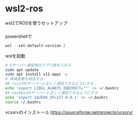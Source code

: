 # wsl2-ros
wsl2でROSを使うセットアップ

###
powershellで
``` powershell
wsl --set-default-version 2
```
wslを起動
``` bash
# Xサーバー通信用のアプリ群を入れる
sudo apt update
sudo apt install x11-apps -y 
# 環境変数を設定する
## rvizがXサーバーと正しく通信できるようにする
echo 'export LIBGL_ALWAYS_INDIRECT=""' >> ~/.bashrc 
## GazeboがXサーバーと正しく通信できるようにする
echo 'export GAZEBO_IP=127.0.0.1' >> ~/.bashrc
source ~/.bashrc 
```
vcxsrvのインストール
https://sourceforge.net/projects/vcxsrv/
